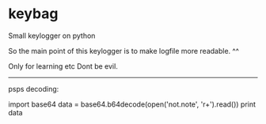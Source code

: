 # keybag
Small keylogger on python

So the main point of this keylogger is to make logfile more readable. ^^

Only for learning etc 
Dont be evil.



***
psps
decoding:

import base64
data = base64.b64decode(open('not.note', 'r+').read())
print data
